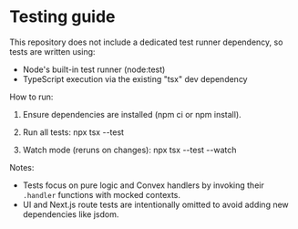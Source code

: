 # Testing guide

This repository does not include a dedicated test runner dependency, so tests are written using:
- Node's built-in test runner (node:test)
- TypeScript execution via the existing "tsx" dev dependency

How to run:
1) Ensure dependencies are installed (npm ci or npm install).
2) Run all tests:
   npx tsx --test

3) Watch mode (reruns on changes):
   npx tsx --test --watch

Notes:
- Tests focus on pure logic and Convex handlers by invoking their `.handler` functions with mocked contexts.
- UI and Next.js route tests are intentionally omitted to avoid adding new dependencies like jsdom.